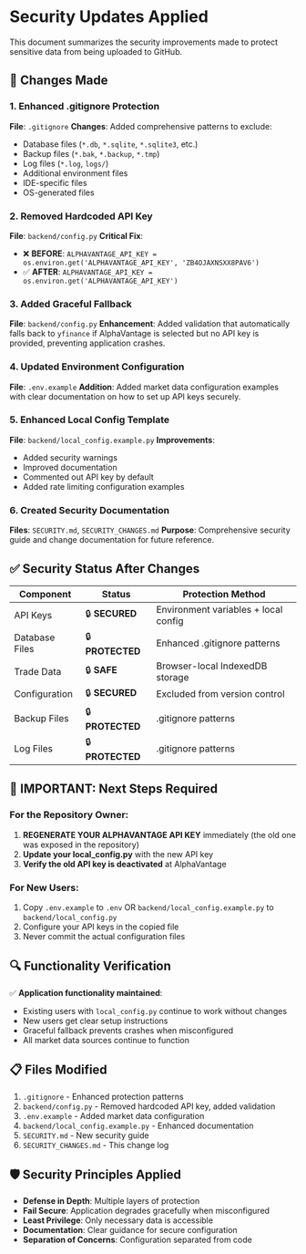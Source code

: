 # Security Updates Applied

This document summarizes the security improvements made to protect sensitive data from being uploaded to GitHub.

## 🔧 Changes Made

### 1. Enhanced .gitignore Protection
**File**: `.gitignore`
**Changes**: Added comprehensive patterns to exclude:
- Database files (`*.db`, `*.sqlite`, `*.sqlite3`, etc.)
- Backup files (`*.bak`, `*.backup`, `*.tmp`)
- Log files (`*.log`, `logs/`)
- Additional environment files
- IDE-specific files
- OS-generated files

### 2. Removed Hardcoded API Key
**File**: `backend/config.py`
**Critical Fix**: 
- ❌ **BEFORE**: `ALPHAVANTAGE_API_KEY = os.environ.get('ALPHAVANTAGE_API_KEY', 'ZB4OJAXNSXX8PAV6')`
- ✅ **AFTER**: `ALPHAVANTAGE_API_KEY = os.environ.get('ALPHAVANTAGE_API_KEY')`

### 3. Added Graceful Fallback
**File**: `backend/config.py`
**Enhancement**: Added validation that automatically falls back to `yfinance` if AlphaVantage is selected but no API key is provided, preventing application crashes.

### 4. Updated Environment Configuration
**File**: `.env.example`
**Addition**: Added market data configuration examples with clear documentation on how to set up API keys securely.

### 5. Enhanced Local Config Template
**File**: `backend/local_config.example.py`
**Improvements**: 
- Added security warnings
- Improved documentation
- Commented out API key by default
- Added rate limiting configuration examples

### 6. Created Security Documentation
**Files**: `SECURITY.md`, `SECURITY_CHANGES.md`
**Purpose**: Comprehensive security guide and change documentation for future reference.

## ✅ Security Status After Changes

| Component | Status | Protection Method |
|-----------|--------|-------------------|
| API Keys | 🔒 **SECURED** | Environment variables + local config |
| Database Files | 🔒 **PROTECTED** | Enhanced .gitignore patterns |
| Trade Data | 🔒 **SAFE** | Browser-local IndexedDB storage |
| Configuration | 🔒 **SECURED** | Excluded from version control |
| Backup Files | 🔒 **PROTECTED** | .gitignore patterns |
| Log Files | 🔒 **PROTECTED** | .gitignore patterns |

## 🚨 IMPORTANT: Next Steps Required

### For the Repository Owner:
1. **REGENERATE YOUR ALPHAVANTAGE API KEY** immediately (the old one was exposed in the repository)
2. **Update your local_config.py** with the new API key
3. **Verify the old API key is deactivated** at AlphaVantage

### For New Users:
1. Copy `.env.example` to `.env` OR `backend/local_config.example.py` to `backend/local_config.py`
2. Configure your API keys in the copied file
3. Never commit the actual configuration files

## 🔍 Functionality Verification

✅ **Application functionality maintained**:
- Existing users with `local_config.py` continue to work without changes
- New users get clear setup instructions
- Graceful fallback prevents crashes when misconfigured
- All market data sources continue to function

## 📋 Files Modified

1. `.gitignore` - Enhanced protection patterns
2. `backend/config.py` - Removed hardcoded API key, added validation
3. `.env.example` - Added market data configuration
4. `backend/local_config.example.py` - Enhanced documentation
5. `SECURITY.md` - New security guide
6. `SECURITY_CHANGES.md` - This change log

## 🛡️ Security Principles Applied

- **Defense in Depth**: Multiple layers of protection
- **Fail Secure**: Application degrades gracefully when misconfigured
- **Least Privilege**: Only necessary data is accessible
- **Documentation**: Clear guidance for secure configuration
- **Separation of Concerns**: Configuration separated from code